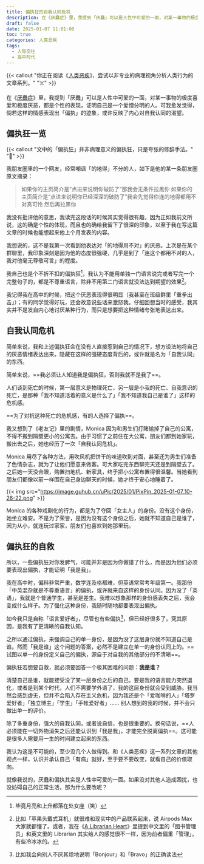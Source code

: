 ```yaml
---
title: 偏执狂的自我认同危机
description: 在《厌蠢症》里，我提到「厌蠢」可以是人性中可爱的一面，对某一事物的极度喜爱和极度厌恶，都是个性的表现，证明自己是一个爱憎分明的人。可我愈发觉得，倘若这样的情感表现出「偏执」的迹象，或许反映了内心对自我认同的渴望。
draft: false
date: 2025-01-07 11:01:00
toc: true
categories: 人类恶疾
tags:
  - 人际交往
  - 高中时代
---
```


{{< callout "你正在阅读《[人类恶疾](/categories/人类恶疾/)》，尝试以非专业的病理视角分析人类行为的文章系列。" "☠️" >}}

在《[厌蠢症](/posts/厌蠢症/)》里，我提到「厌蠢」可以是人性中可爱的一面，对某一事物的极度喜爱和极度厌恶，都是个性的表现，证明自己是一个爱憎分明的人。可我愈发觉得，倘若这样的情感表现出「偏执」的迹象，或许反映了内心对自我认同的渴望。

<!--more-->

## 偏执狂一览

{{< callout "文中的「偏执狂」并非病理意义的偏执狂，只是夸张的修辞手法。" "🔔" >}}

我朋友圈里的一个网友，经常嘲讽「的地得」不分的人，如下是他的某一条朋友圈原文摘录：

> 如果你的主页简介是“点进来说明你破防了”那我会无条件拉黑你
> 如果你的主页简介是“点进来说明你已经深深的破防了”我会先觉得你连的地得都用不对真可怜 然后再拉黑你

我没有批评他的意思，我读完这段话的时候其实觉得很有趣，因为正如我前文所说，这的确是个性的体现，而且也的确给我留下了很深的印象，以至于我在写这篇文章的时候也能想起来他上个月发表的内容。

我想说的，这不是我第一次看到他表达对「的地得用不对」的厌恶。上次是在某个群聊里，我印象深刻是因为他的态度很强硬，几乎是到了「连这个都用不对的人，我对他毫无尊敬可言」的程度。

我自己也是个不折不扣的偏执狂[^1]，我认为不能用单独一门语言说完或者写完一个完整句子的，都是不尊重语言，除非不用第二门语言就没法达到期望的效果[^2]。

我记得我在高中的时候，把这个厌恶表现得很明显（我甚至在班级群里「重拳出击」）；有的同学觉得好玩，还会故意说些话来激怒我。仔细回想当时的感受，我其实并不是发自内心地讨厌某种行为，而只是想要把这种情绪夸张地表达出来。

## 自我认同危机

简单来说，我和上述偏执狂会在没有人直接惹到自己的情况下，想方设法地将自己的厌恶情绪表达出来。隐藏在这样的强硬态度背后的，或许就是名为「自我认同」的东西。

简单来说，==我必须让人知道我是偏执狂，否则我就不是我了==。

人们谈到死亡的时候，第一层意义是物理死亡，另一层是小我的死亡、自我意识的死亡，是那种「我不知道活着的意义是什么了」「我不知道我自己是谁了」这样的危机感。

==为了对抗这种死亡的危机感，有的人选择了偏执==。

我又想到了《老友记》里的剧情，Monica 因为和男生们打赌输掉了自己的公寓，不得不搬到隔壁更小的公寓去。由于习惯了之前住在大公寓，朋友们都到她家玩，搬出去之后，她也经历了一次「自我认同危机」。

Monica 用尽了各种方法，用吹风机把饼干的味道吹到对面，甚至还为男生们准备了色情杂志，就为了让他们愿意来做客。可大家吃完东西聊完天还是到隔壁去了。之后她一天没合眼，购置扫地机、新家具，终于把小公寓布置得很温馨。当她看到朋友们都像以前一样围在自己身边聊天的时候，她才终于安心地睡着了。

{{< img src="https://image.guhub.cn/uPic/2025/01/PixPin_2025-01-07_10-26-22.png" >}}

Monica 的各种戏剧化的行为，都是为了夺回「女主人」的身份。没有这个身份，她坐立难安。不是为了荣誉，是因为没有这个身份之后，她就不知道自己是谁了，因为从小，就连玩过家家，朋友们也喜欢到她那里玩。

## 偏执狂的自救

所以，一些偏执狂对你发脾气，可能并非是因为你做错了什么，而是因为他们必须要表现出偏执，才能证明「我是我」。

我在高中时，偏科非常严重，数学连及格都难，但英语常常考年级第一。我那份「中英混杂就是不尊重语言」的偏执，或许就来自这样的身份认同。因为没了「英语」，我就是个普通学生，甚至是差生。我难以想象那样的身份感丢失之后，我会变成什么样子。为了强化这种身份，我随时随地都要表现出偏执。

如今我只是自称「语言爱好者」，尽管也有些偏执[^3]，但已经好很多了。究其原因，是我有了更清晰的自我认知。

之所以通过偏执，来强调自己的单一身份，是因为没了这层身份就不知道自己是谁。然而「我是谁」这个问题的答案，必然不是建立在单一的身份认同上的。==试图以单一的身份定义自己的偏执，源自于对自我的其他部分的不清晰==。

偏执狂若想要自救，就必须要回答一个极其困难的问题：**我是谁？**

清楚自己是谁，就能接受没了某一层身份之后的自己。要是我的语言能力突然退化，或者是到某个时代，人们不需要学外语了，我的这层身份就会受到威胁。我当然会感到虚无，但并不会陷入存在主义危机，因为我还是个「爱咖啡的人」「塔罗爱好者」「独立博主」「学生」「手帐爱好者」…… 别人想到的我的时候，并不会只做出单一的评价。

除了多重身份，强大的自我认同，或者说自信，也是很重要的。换句话说，==人必须能在一切外物消失之后还能认识到「我是我」，才能完全脱离偏执==。这可能是很多人需要用一生的时间建立起来的东西。

我认为这是不可能的，至少没几个人做得到。和《人类恶疾》这一系列文章的其他观点一样，认识并承认自己「有病」就好，至于要不要改变，就看自己的价值取向。

就像我说的，厌蠢和偏执其实是人性中可爱的一面。如果没对其他人造成困扰，也没妨碍自己的正常生活，那为什么要改呢？

[^1]: 毕竟月亮和上升都落在处女座（笑）
[^2]: 比如「苹果头戴式耳机」就很难和现实中的产品联系起来，说 Airpods Max 大家就都懂了。或者，我在《[A Librarian Heart](/posts/a-librarian-heart/)》里提到中文里的「图书管理员」和英文里的 Librarian 其实给人的感觉很不一样，因为前者偏重「管理」，有些冷冰冰的。
[^3]: 比如我会向别人不厌其烦地说明「Bonjour」和「Bravo」的正确读法

